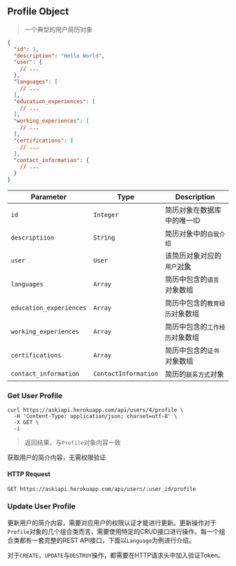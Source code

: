 ## Profile Object

> 一个典型的用户简历对象

```json
{
  "id": 1,
  "description": "Hello World",
  "user": {
    // ...
  },
  "languages": [
    // ...
  ],
  "education_experiences": [
    // ...
  ],
  "working_experiences": [
    // ...
  ],
  "certifications": [
    // ...
  ],
  "contact_information": {
    // ...
  }
}
```

Parameter                 | Type      | Description
------------------------- | --------- | -----------
`id`                      | `Integer` | 简历对象在数据库中的唯一ID
`descriptiion`            | `String`  | 简历对象中的`自我介绍`
`user`                    | `User`    | 该简历对象对应的`用户`[对象](#user-object)
`languages`               | `Array`   | 简历中包含的`语言`对象数组
`education_experiences`   | `Array`   | 简历中包含的`教育经历`对象数组
`working_experiences`     | `Array`   | 简历中包含的`工作经历`对象数组
`certifications`          | `Array`   | 简历中包含的`证书`对象数组
`contact_information`     | `ContactInformation` | 简历的`联系方式`对象


### Get User Profile

```shell
curl https://askiapi.herokuapp.com/api/users/4/profile \
  -H 'Content-Type: application/json; charset=utf-8' \
  -X GET \
  -i
```

> 返回结果，与`Profile`对象内容一致

获取用户的简介内容，无需权限验证

#### HTTP Request

`GET https://askiapi.herokuapp.com/api/users/:user_id/profile`

### Update User Profile

更新用户的简介内容，需要对应用户的权限认证才能进行更新。更新操作对于`Profile`对象的几个组合类而言，需要使用特定的CRUD接口进行操作。每一个组合类都有一套完整的REST API接口，下面以`Language`为例进行介绍。

<aside class="warning">
对于<code>CREATE</code>，<code>UPDATE</code>与<code>DESTROY</code>操作，都需要在HTTP请求头中加入验证Token。
</aside>

